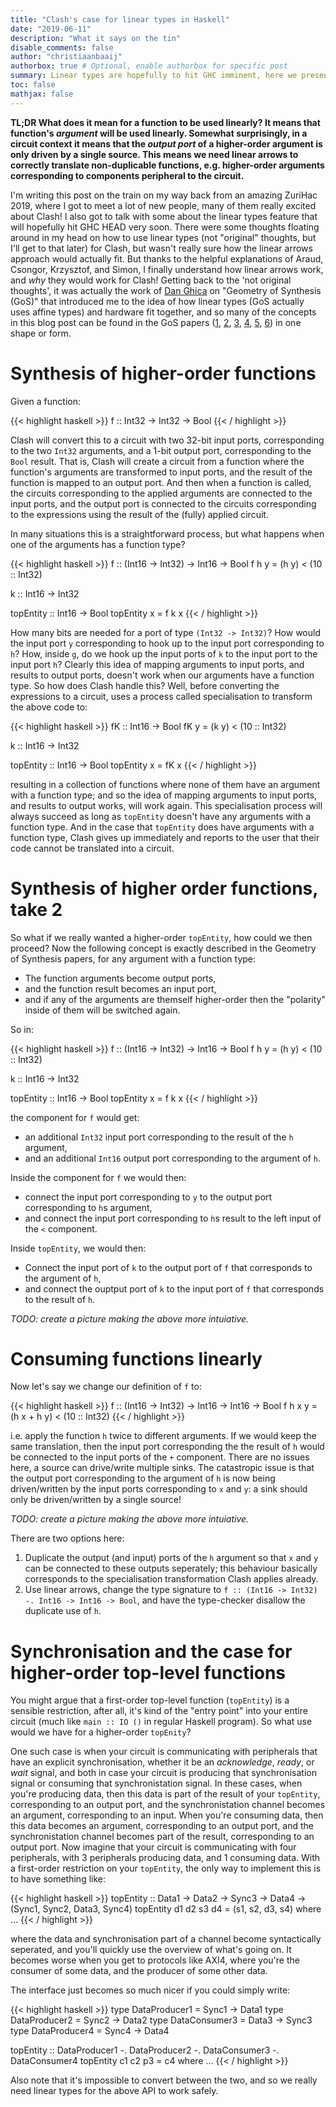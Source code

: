 ```yaml
---
title: "Clash's case for linear types in Haskell"
date: "2019-06-11"
description: "What it says on the tin"
disable_comments: false
author: "christiaanbaaij"
authorbox: true # Optional, enable authorbox for specific post
summary: Linear types are hopefully to hit GHC imminent, here we present Clash's use case for them. 
toc: false
mathjax: false
---
```


__TL;DR What does it mean for a function to be used linearly? It means that function's _argument_ will be used linearly. Somewhat surprisingly, in a circuit context it means that the _output port_ of a higher-order argument is only driven by a single source. This means we need linear arrows to correctly translate non-duplicable functions, e.g. higher-order arguments corresponding to components peripheral to the circuit.__

I'm writing this post on the train on my way back from an amazing ZuriHac 2019, where I got to meet a lot of new people, many of them really excited about Clash!
I also got to talk with some about the linear types feature that will hopefully hit GHC HEAD very soon.
There were some thoughts floating around in my head on how to use linear types (not "original" thoughts, but I'll get to that later) for Clash, but wasn't really sure how the linear arrows approach would actually fit.
But thanks to the helpful explanations of Araud, Csongor, Krzysztof, and Simon, I finally understand how linear arrows work, and _why_ they would work for Clash!
Getting back to the 'not original thoughts', it was actually the work of [Dan Ghica](http://www.cs.bham.ac.uk/~drg/papers.html) on "Geometry of Synthesis (GoS)" that introduced me to the idea of how linear types (GoS actually uses affine types) and hardware fit together, and so many of the concepts in this blog post can be found in the GoS papers ([1](http://www.cs.bham.ac.uk/~drg/papers/popl07x.pdf), [2](http://www.cs.bham.ac.uk/~drg/papers/mfps10.pdf), [3](http://www.cs.bham.ac.uk/~drg/papers/popl11.pdf), [4](http://www.cs.bham.ac.uk/~drg/papers/icfp11.pdf), [5](http://www.cs.bham.ac.uk/~drg/papers/lics09tut.pdf), [6](http://www.cs.bham.ac.uk/~drg/papers/memocode11.pdf)) in one shape or form.

# Synthesis of higher-order functions

Given a function:

{{< highlight haskell >}}
f :: Int32 -> Int32 -> Bool
{{< / highlight >}}

Clash will convert this to a circuit with two 32-bit input ports, corresponding to the two `Int32` arguments, and a 1-bit output port, corresponding to the `Bool` result.
That is, Clash will create a circuit from a function where the function's arguments are transformed to input ports, and the result of the function is mapped to an output port.
And then when a function is called, the circuits corresponding to the applied arguments are connected to the input ports, and the output port is connected to the circuits corresponding to the expressions using the result of the (fully) applied circuit.

In many situations this is a straightforward process, but what happens when one of the arguments has a function type?

{{< highlight haskell >}}
f :: (Int16 -> Int32) -> Int16 -> Bool
f h y = (h y) < (10 :: Int32)

k :: Int16 -> Int32

topEntity :: Int16 -> Bool
topEntity x = f k x
{{< / highlight >}}

How many bits are needed for a port of type `(Int32 -> Int32)`? How would the input port `y` corresponding to hook up to the input port corresponding to `h`? How, inside `g`, do we hook up the input ports of `k` to the input port to the input port `h`?
Clearly this idea of mapping arguments to input ports, and results to output ports, doesn't work when our arguments have a function type. So how does Clash handle this? Well, before converting the expressions to a circuit, uses a process called specialisation to transform the above code to:

{{< highlight haskell >}}
fK :: Int16 -> Bool
fK y = (k y) < (10 :: Int32)

k :: Int16 -> Int32

topEntity :: Int16 -> Bool
topEntity x = fK x
{{< / highlight >}}

resulting in a collection of functions where none of them have an argument with a function type; and so the idea of mapping arguments to input ports, and results to output works, will work again.
This specialisation process will always succeed as long as `topEntity` doesn't have any arguments with a function type.
And in the case that `topEntity` does have arguments with a function type, Clash gives up immediately and reports to the user that their code cannot be translated into a circuit.

# Synthesis of higher order functions, take 2
So what if we really wanted a higher-order `topEntity`, how could we then proceed?
Now the following concept is exactly described in the Geometry of Synthesis papers, for any argument with a function type:

* The function arguments become output ports,
* and the function result becomes an input port,
* and if any of the arguments are themself higher-order then the "polarity" inside of them will be switched again.

So in:

{{< highlight haskell >}}
f :: (Int16 -> Int32) -> Int16 -> Bool
f h y = (h y) < (10 :: Int32)

k :: Int16 -> Int32

topEntity :: Int16 -> Bool
topEntity x = f k x
{{< / highlight >}}

the component for `f` would get: 

* an additional `Int32` input port corresponding to the result of the `h` argument, 
* and an additional `Int16` output port corresponding to the argument of `h`.

Inside the component for `f` we would then:

* connect the input port corresponding to `y` to the output port corresponding to `h`s argument,
* and connect the input port corresponding to `h`s result to the left input of the `<` component.

Inside `topEntity`, we would then:

* Connect the input port of `k` to the output port of `f` that corresponds to the argument of `h`,
* and connect the ouptput port of `k` to the input port of `f` that corresponds to the result of `h`.

_TODO: create a picture making the above more intuiative._

# Consuming functions linearly

Now let's say we change our definition of `f` to:

{{< highlight haskell >}}
f :: (Int16 -> Int32) -> Int16 -> Int16 -> Bool
f h x y = (h x + h y) < (10 :: Int32)
{{< / highlight >}}

i.e. apply the function `h` twice to different arguments.
If we would keep the same translation, then the input port corresponding the the result of `h` would be connected to the input ports of the `+` component.
There are no issues here, a source can drive/write multiple sinks.
The catastropic issue is that the output port corresponding to the argument of `h` is now being driven/written by the input ports corresponding to `x` and `y`: a sink should only be driven/written by a single source!

_TODO: create a picture making the above more intuiative._

There are two options here:

1. Duplicate the output (and input) ports of the `h` argument so that `x` and `y` can be connected to these outputs seperately; this behaviour basically corresponds to the specialisation transformation Clash applies already.
2. Use linear arrows, change the type signature to `f :: (Int16 -> Int32) -. Int16 -> Int16 -> Bool`, and have the type-checker disallow the duplicate use of `h`.

# Synchronisation and the case for higher-order top-level functions
You might argue that a first-order top-level function (`topEntity`) is a sensible restriction, after all, it's kind of the "entry point" into your entire circuit (much like `main :: IO ()` in regular Haskell program).
So what use would we have for a higher-order `topEnity`?

One such case is when your circuit is communicating with peripherals that have an explicit synchronisation, whether it be an _acknowledge_, _ready_, or _wait_ signal, and both in case your circuit is producing that synchronisation signal or consuming that synchronistation signal.
In these cases, when you're producing data, then this data is part of the result of your `topEntity`, corresponding to an output port, and the synchronistation channel becomes an argument, corresponding to an input.
When you're consuming data, then this data becomes an argument, corresponding to an output port, and the synchronistation channel becomes part of the result, corresponding to an output port.
Now imagine that your circuit is communicating with four peripherals, with 3 peripherals producing data, and 1 consuming data.
With a first-order restriction on your `topEntity`, the only way to implement this is to have something like:

{{< highlight haskell >}}
topEntity :: Data1 -> Data2 -> Sync3 -> Data4 -> (Sync1, Sync2, Data3, Sync4)
topEntity d1 d2 s3 d4 = (s1, s2, d3, s4)
 where
  ...
{{< / highlight >}}

where the data and synchronisation part of a channel become syntactically seperated, and you'll quickly use the overview of what's going on.
It becomes worse when you get to protocols like AXI4, where you're the consumer of some data, and the producer of some other data.

The interface just becomes so much nicer if you could simply write:

{{< highlight haskell >}}
type DataProducer1 = Sync1 -> Data1
type DataProducer2 = Sync2 -> Data2
type DataConsumer3 = Data3 -> Sync3
type DataProducer4 = Sync4 -> Data4

topEntity :: DataProducer1 -. DataProducer2 -. DataConsumer3 -. DataConsumer4
topEntity c1 c2 p3 = c4
 where
  ...
{{< / highlight >}}

Also note that it's impossible to convert between the two, and so we really need linear types for the above API to work safely.
